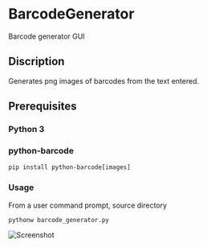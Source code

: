 # BarcodeGenerator

Barcode generator GUI

## Discription

Generates png images of barcodes from the text entered.


## Prerequisites

### Python 3

### python-barcode

```
pip install python-barcode[images]
```

### Usage

From a user command prompt, source directory
```
pythonw barcode_generator.py
```
![Screenshot](https://i.imgur.com/kCIhAD3.png)
